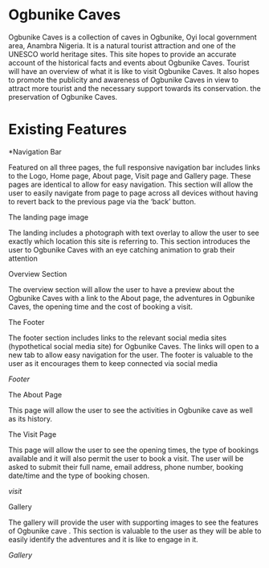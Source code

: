 # Ogbunike Caves

Ogbunike Caves is a collection of caves in Ogbunike, Oyi local government area, Anambra Nigeria. It is a natural tourist attraction and one of the UNESCO world heritage sites. This site hopes to provide an accurate account of the historical facts and events about Ogbunike Caves. Tourist will have an overview of what it is like to visit Ogbunike Caves. It also hopes to promote the publicity and awareness of Ogbunike Caves in view to attract more tourist and the necessary support towards its conservation.
the preservation of Ogbunike Caves.

# Existing Features

*Navigation Bar

Featured on all three pages, the full responsive navigation bar includes links to the Logo, Home page, About page, Visit page and Gallery page. These pages are identical to allow for easy navigation.
This section will allow the user to easily navigate from page to page across all devices without having to revert back to the previous page via the ‘back’ button.



The landing page image

The landing includes a photograph with text overlay to allow the user to see exactly which location this site is referring to.
This section introduces the user to Ogbunike Caves with an eye catching animation to grab their attention

<!-- Landing Page -->

Overview Section

The overview section will allow the user to have a preview about the Ogbunike Caves with a link to the About page, the adventures in Ogbunike Caves, the opening time and the cost of booking a visit.

<!-- Overview -->

The Footer

The footer section includes links to the relevant social media sites (hypothetical social media site) for Ogbunike Caves. The links will open to a new tab to allow easy navigation for the user.
The footer is valuable to the user as it encourages them to keep connected via social media

*Footer*

The About Page

This page will allow the user to see the activities in Ogbunike cave as well as its history.

The Visit Page

This page will allow the user to see the opening times, the type of bookings available and it will also permit the user to book a visit. 
The user will be asked to submit their full name, email address, phone number, booking date/time and the type of booking chosen.

*visit*

Gallery

The gallery will provide the user with supporting images to see the features of Ogbunike cave .
This section is valuable to the user as they will be able to easily identify the adventures and it is like to engage in it.

*Gallery*
